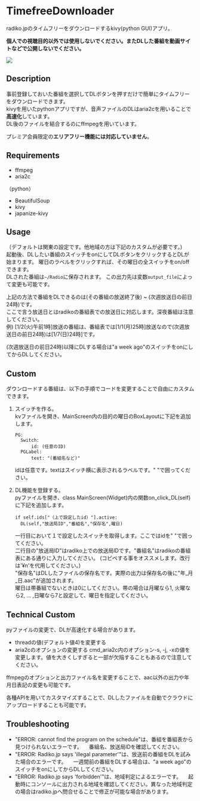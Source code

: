 # TimefreeDownloader
radiko.jpのタイムフリーをダウンロードするkivy(python GUI)アプリ。

**個人での視聴目的以外では使用しないでください。またDLした番組を動画サイトなどで公開しないでください。**

![](https://github.com/mj127/TimefreeDownloader/blob/master/image.png)

## Description
事前登録しておいた番組を選択してDLボタンを押すだけで簡単にタイムフリーをダウンロードできます。  
kivyを用いたpythonアプリですが、音声ファイルのDLはaria2cを用いることで**高速化**しています。  
DL後のファイルを結合するのにffmpegを用いています。  

プレミア会員限定の**エリアフリー機能には対応していません**。

## Requirements
- ffmpeg
- aria2c

（python）
- BeautifulSoup
- kivy
- japanize-kivy

## Usage
（デフォルトは関東の設定です。他地域の方は下記のカスタムが必要です。)  
起動後、DLしたい番組のスイッチをonにしてDLボタンをクリックするとDLが始まります。
曜日のラベルをクリックすれば、その曜日の全スイッチをon/offできます。  
DLされた番組は```~/Radio```に保存されます。 この出力先は変数```output_file```によって変更も可能です。

上記の方法で番組をDLできるのは(その番組の放送終了後) ~ (次週放送日の前日24時)です。  
ここで言う放送日とはradikoの番組表での放送日に対応します。深夜番組は注意してください。  
例) [1/2(火)午前1時]放送の番組は、番組表では[1/1(月)25時]放送なので(次週放送日の前日24時)は[1/7(日)24時]です。  

(次週放送日の前日24時)以降にDLする場合は"a week ago"のスイッチをonにしてからDLしてください。  

## Custom
ダウンロードする番組は、以下の手順でコードを変更することで自由にカスタムできます。  

1. スイッチを作る。  
  kvファイルを開き、MainScreen内の目的の曜日のBoxLayoutに下記を追加します。
   ```
   PG:
     Switch:
         id: (任意のID)
     PGLabel:
         text: "(番組名など)"
   ```
   idは任意です。textはスイッチ横に表示されるラベルです。" "で囲ってください。


2. DL機能を登録する。  
  pyファイルを開き、class MainScreen(Widget)内の関数on_click_DL(self)に下記を追加します。
   ```
   if self.ids["（上で設定したid）"].active:
     DL(self,"放送局ID","番組名","保存名",曜日)
   ```
   一行目において１で設定したスイッチを取得します。ここではidを" "で囲ってください。  
   二行目の"放送局ID"はradiko上での放送局IDです。"番組名"はradikoの番組表にある通りに入力してください。
   (コピペする事をオススメします。改行は'¥n'を代用してください。)  
   "保存名"はDLしたファイルの保存名です。実際の出力は保存名の後に"年_月_日.aac"が追加されます。    
   曜日は帯番組でないときは0にしてください。帯の場合は月曜なら1, 火曜なら2, ... ,日曜なら7と設定して、曜日を指定してください。


## Technical Custom
pyファイルの変更で、DLが高速化する場合があります。  
- threadの値(デフォルト値4)を変更する
- aria2cのオプションの変更する
   cmd_aria2c内のオプション-s, -j, -xの値を変更します。値を大きくしすぎると一部が欠陥することもあるので注意してください。

ffmpegのオプションと出力ファイル名を変更することで、aac以外の出力や年月日表記の変更も可能です。

各種APIを用いてカスタマイズすることで、DLしたファイルを自動でクラウドにアップロードすることも可能です。


## Troubleshooting
- "ERROR: cannot find the program on the schedule"は、番組を番組表から見つけられないエラーです。
　番組名、放送局IDを確認してください。
- "ERROR: Radiko.jp says 'illegal parameter'"は、放送前の番組をDLを試みた場合のエラーです。
　一週間前の番組をDLする場合は、"a week ago"のスイッチをonにしてからDLしてください。
- "ERROR: Radiko.jp says 'forbidden'"は、地域判定によるエラーです。
　起動時にコンソールに出力される地域を確認してください。異なった地域判定の場合はradiko.jpへ問合せることで修正が可能な場合があります。
